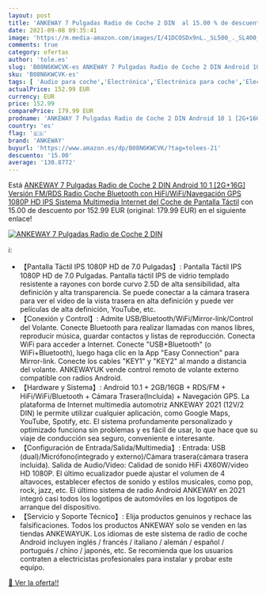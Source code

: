 ```yaml
---
layout: post
title: 'ANKEWAY 7 Pulgadas Radio de Coche 2 DIN  al 15.00 % de descuento'
date: 2021-09-08 09:35:41
image: 'https://m.media-amazon.com/images/I/41DCOSDx9nL._SL500_._SL400_.jpg'
comments: true
category: ofertas
author: 'tole.es'
slug: 'B08N6KWCVK-es ANKEWAY 7 Pulgadas Radio de Coche 2 DIN Android 10 1...'
sku: 'B08N6KWCVK-es'
tags: [ 'Audio para coche','Electrónica','Electrónica para coche','Electrónica para vehículos','Radios para coche','android','ankeway', ]
actualPrice: 152.99 EUR
currency: EUR
price: 152.99
comparePrice: 179.99 EUR
prodname: 'ANKEWAY 7 Pulgadas Radio de Coche 2 DIN Android 10 1 [2G+16G] Versión  FM/RDS Radio Coche Bluetooth con HiFi/WiFi/Navegación GPS  1080P HD IPS Sistema Multimedia Internet del Coche de Pantalla Táctil'
country: 'es'
flag: '🇪🇸'
brand: 'ANKEWAY'
buyurl: 'https://www.amazon.es/dp/B08N6KWCVK/?tag=tolees-21'
descuento: '15.00'
average: '130.8772'
---
```


Está [ANKEWAY 7 Pulgadas Radio de Coche 2 DIN Android 10 1 [2G+16G] Versión  FM/RDS Radio Coche Bluetooth con HiFi/WiFi/Navegación GPS  1080P HD IPS Sistema Multimedia Internet del Coche de Pantalla Táctil](https://www.amazon.es/dp/B08N6KWCVK/?tag=tolees-21) con 15.00 de descuento por 152.99 EUR (original: 179.99 EUR) en el siguiente enlace!

[![ANKEWAY 7 Pulgadas Radio de Coche 2 DIN ](https://m.media-amazon.com/images/I/41DCOSDx9nL._SL500_._SL400_.jpg)](https://www.amazon.es/dp/B08N6KWCVK/?tag=tolees-21)

ℹ️:

- 【Pantalla Táctil IPS 1080P HD de 7.0 Pulgadas】: Pantalla Táctil IPS 1080P HD de 7.0 Pulgadas. Pantalla táctil IPS de vidrio templado resistente a rayones con borde curvo 2.5D de alta sensibilidad, alta definición y alta transparencia. Se puede conectar a la cámara trasera para ver el video de la vista trasera en alta definición y puede ver películas de alta definición, YouTube, etc.
- 【Conexión y Control】: Admite USB/Bluetooth/WiFi/Mirror-link/Control del Volante. Conecte Bluetooth para realizar llamadas con manos libres, reproducir música, guardar contactos y listas de reproducción. Conecta WiFi para acceder a Internet. Conecte "USB+Bluetooth" (o WiFi+Bluetooth), luego haga clic en la App "Easy Connection" para Mirror-link. Conecte los cables "KEY1" y "KEY2" al mando a distancia del volante. ANKEWAYUK vende control remoto de volante externo compatible con radios Android.
- 【Hardware y Sistema】: Android 10.1 + 2GB/16GB + RDS/FM + HiFi/WiFi/Bluetooth + Cámara Trasera(Incluida) + Navegación GPS. La plataforma de Internet multimedia automotriz ANKEWAY 2021 (12V/2 DIN) le permite utilizar cualquier aplicación, como Google Maps, YouTube, Spotify, etc. El sistema profundamente personalizado y optimizado funciona sin problemas y es fácil de usar, lo que hace que su viaje de conducción sea seguro, conveniente e interesante.
- 【Configuración de Entrada/Salida/Multimedia】: Entrada: USB (dual)/Micrófono(integrado y externo)/Cámara trasera(cámara trasera incluida). Salida de Audio/Video: Calidad de sonido HiFi 4X60W/video HD 1080P. El último ecualizador puede ajustar el volumen de 4 altavoces, establecer efectos de sonido y estilos musicales, como pop, rock, jazz, etc. El último sistema de radio Android ANKEWAY en 2021 integró casi todos los logotipos de automóviles en los logotipos de arranque del dispositivo.
- 【Servicio y Soporte Técnico】: Elija productos genuinos y rechace las falsificaciones. Todos los productos ANKEWAY solo se venden en las tiendas ANKEWAYUK. Los idiomas de este sistema de radio de coche Android incluyen inglés / francés / italiano / alemán / español / portugués / chino / japonés, etc. Se recomienda que los usuarios contraten a electricistas profesionales para instalar y probar este equipo.

[🛒 Ver la oferta!!](https://www.amazon.es/dp/B08N6KWCVK/?tag=tolees-21)
